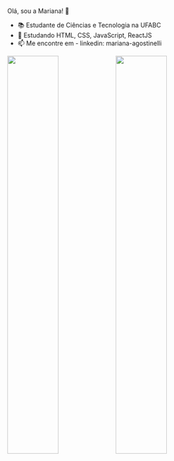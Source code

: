 Olá, sou a Mariana! 👋

- 📚 Estudante de Ciências e Tecnologia na UFABC
- 🌱 Estudando HTML, CSS, JavaScript, ReactJS
- 📫 Me encontre em - linkedin: mariana-agostinelli

<div>
  <img min-height="180em" width="48%" src="https://github-readme-stats.vercel.app/api?username=maagostinelli&hide=contribs&theme=discord_old_blurple"/>
  <img min-height="180em" width="48%" src="https://github-readme-stats.vercel.app/api/top-langs/?username=maagostinelli&layout=compact&langs_count=7&theme=discord_old_blurple"/>
</div>
